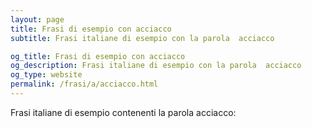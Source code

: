 ```yaml
---
layout: page
title: Frasi di esempio con acciacco 
subtitle: Frasi italiane di esempio con la parola  acciacco

og_title: Frasi di esempio con acciacco 
og_description: Frasi italiane di esempio con la parola  acciacco
og_type: website
permalink: /frasi/a/acciacco.html
---
```


Frasi italiane di esempio contenenti la parola acciacco:


